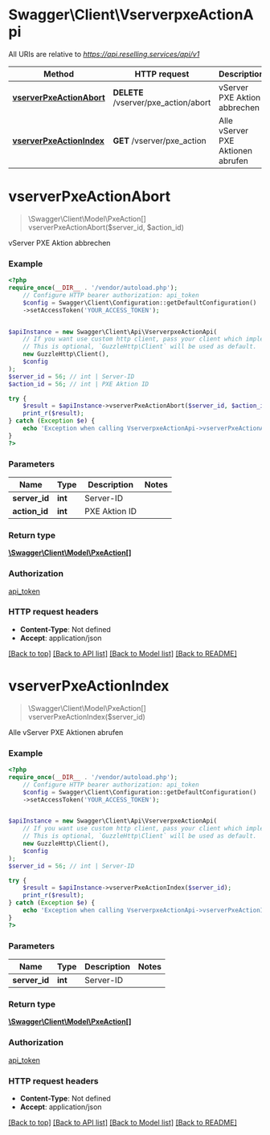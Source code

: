 # Swagger\Client\VserverpxeActionApi

All URIs are relative to *https://api.reselling.services/api/v1*

Method | HTTP request | Description
------------- | ------------- | -------------
[**vserverPxeActionAbort**](VserverpxeActionApi.md#vserverpxeactionabort) | **DELETE** /vserver/pxe_action/abort | vServer PXE Aktion abbrechen
[**vserverPxeActionIndex**](VserverpxeActionApi.md#vserverpxeactionindex) | **GET** /vserver/pxe_action | Alle vServer PXE Aktionen abrufen

# **vserverPxeActionAbort**
> \Swagger\Client\Model\PxeAction[] vserverPxeActionAbort($server_id, $action_id)

vServer PXE Aktion abbrechen

### Example
```php
<?php
require_once(__DIR__ . '/vendor/autoload.php');
    // Configure HTTP bearer authorization: api_token
    $config = Swagger\Client\Configuration::getDefaultConfiguration()
    ->setAccessToken('YOUR_ACCESS_TOKEN');


$apiInstance = new Swagger\Client\Api\VserverpxeActionApi(
    // If you want use custom http client, pass your client which implements `GuzzleHttp\ClientInterface`.
    // This is optional, `GuzzleHttp\Client` will be used as default.
    new GuzzleHttp\Client(),
    $config
);
$server_id = 56; // int | Server-ID
$action_id = 56; // int | PXE Aktion ID

try {
    $result = $apiInstance->vserverPxeActionAbort($server_id, $action_id);
    print_r($result);
} catch (Exception $e) {
    echo 'Exception when calling VserverpxeActionApi->vserverPxeActionAbort: ', $e->getMessage(), PHP_EOL;
}
?>
```

### Parameters

Name | Type | Description  | Notes
------------- | ------------- | ------------- | -------------
 **server_id** | **int**| Server-ID |
 **action_id** | **int**| PXE Aktion ID |

### Return type

[**\Swagger\Client\Model\PxeAction[]**](../Model/PxeAction.md)

### Authorization

[api_token](../../README.md#api_token)

### HTTP request headers

 - **Content-Type**: Not defined
 - **Accept**: application/json

[[Back to top]](#) [[Back to API list]](../../README.md#documentation-for-api-endpoints) [[Back to Model list]](../../README.md#documentation-for-models) [[Back to README]](../../README.md)

# **vserverPxeActionIndex**
> \Swagger\Client\Model\PxeAction[] vserverPxeActionIndex($server_id)

Alle vServer PXE Aktionen abrufen

### Example
```php
<?php
require_once(__DIR__ . '/vendor/autoload.php');
    // Configure HTTP bearer authorization: api_token
    $config = Swagger\Client\Configuration::getDefaultConfiguration()
    ->setAccessToken('YOUR_ACCESS_TOKEN');


$apiInstance = new Swagger\Client\Api\VserverpxeActionApi(
    // If you want use custom http client, pass your client which implements `GuzzleHttp\ClientInterface`.
    // This is optional, `GuzzleHttp\Client` will be used as default.
    new GuzzleHttp\Client(),
    $config
);
$server_id = 56; // int | Server-ID

try {
    $result = $apiInstance->vserverPxeActionIndex($server_id);
    print_r($result);
} catch (Exception $e) {
    echo 'Exception when calling VserverpxeActionApi->vserverPxeActionIndex: ', $e->getMessage(), PHP_EOL;
}
?>
```

### Parameters

Name | Type | Description  | Notes
------------- | ------------- | ------------- | -------------
 **server_id** | **int**| Server-ID |

### Return type

[**\Swagger\Client\Model\PxeAction[]**](../Model/PxeAction.md)

### Authorization

[api_token](../../README.md#api_token)

### HTTP request headers

 - **Content-Type**: Not defined
 - **Accept**: application/json

[[Back to top]](#) [[Back to API list]](../../README.md#documentation-for-api-endpoints) [[Back to Model list]](../../README.md#documentation-for-models) [[Back to README]](../../README.md)

